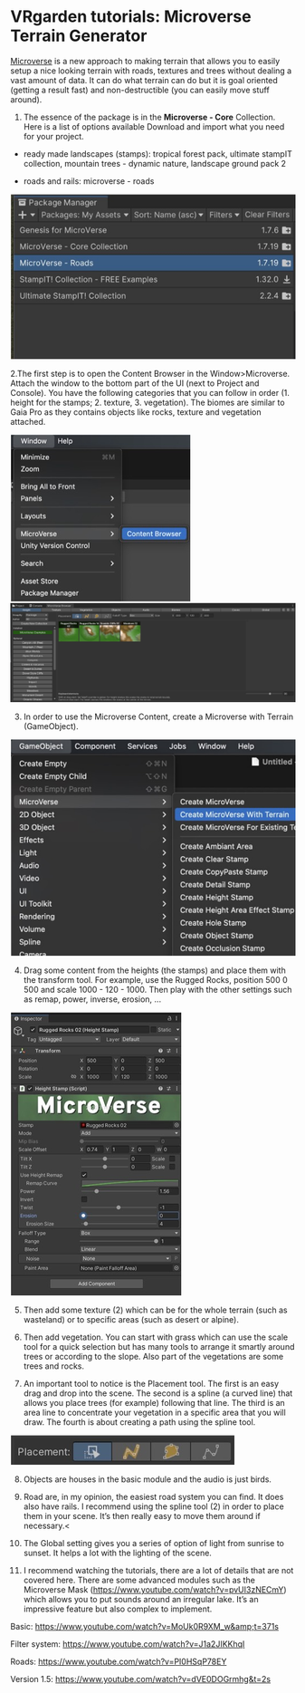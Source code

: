 # VRgarden tutorials: Microverse Terrain Generator

[Microverse](https://assetstore.unity.com/packages/tools/game-toolkits/vr-builder-pro-toolkit-for-vr-creation-301706) is a new approach to making terrain that allows you to easily setup a nice looking terrain with roads, textures and trees without dealing a vast amount of data. It can do what terrain can do but it is goal oriented (getting a result fast) and non-destructible (you can easily move stuff around).

1. The essence of the package is in the <b>Microverse - Core</b> Collection. Here is a list of options available Download and import what you need for your project.</p>
- ready made landscapes (stamps): tropical forest pack, ultimate stampIT collection, mountain trees - dynamic nature, landscape ground pack 2</p>
- roads and rails: microverse - roads</p>

<p align="left"><img src="images/mivroverse01.jpg"/></p>

2.The first step is to open the Content Browser in the Window&gt;Microverse. Attach the window to the bottom part of the UI (next to Project and Console). You have the following categories that you can follow in order (1. height for the stamps; 2. texture, 3. vegetation). The biomes are similar to Gaia Pro as they contains objects like rocks, texture and vegetation attached.

<p align="left"><img src="images/mivroverse02.jpg"/>
	<img src="images/mivroverse03.jpg"/></p>

3. In order to use the Microverse Content, create a Microverse with Terrain (GameObject).</p>

<p align="left"><img src="images/mivroverse04.jpg"/></p>

4. Drag some content from the heights (the stamps) and place them with the transform tool. For example, use the Rugged Rocks, position 500 0 500 and scale 1000 - 120 - 1000. Then play with the other settings such as remap, power, inverse, erosion, ...</p>

<p align="left"><img src="images/mivroverse05.jpg"/></p>

5. Then add some texture (2) which can be for the whole terrain (such as wasteland) or to specific areas (such as desert or alpine).</p>

6. Then add vegetation. You can start with grass which can use the scale tool for a quick selection but has many tools to arrange it smartly around trees or according to the slope. Also part of the vegetations are some trees and rocks.

7. An important tool to notice is the Placement tool. The first is an easy drag and drop into the scene. The second is a spline (a curved line) that allows you place trees (for example) following that line. The third is an area line to concentrate your vegetation in a specific area that you will draw. The fourth is about creating a path using the spline tool.</p>

<p align="left"><img src="images/mivroverse06.jpg"/></p>

8. Objects are houses in the basic module and the audio is just birds.

9. Road are, in my opinion, the easiest road system you can find. It does also have rails. I recommend using the spline tool (2) in order to place them in your scene. It’s then really easy to move them around if necessary.<

10. The Global setting gives you a series of option of light from sunrise to sunset. It helps a lot with the lighting of the scene.</p>

11. I recommend watching the tutorials, there are a lot of details that are not covered here. There are some advanced modules such as the Microverse Mask (<a href="https://www.youtube.com/watch?v=pvUI3zNECmY"><span class="s1">https://www.youtube.com/watch?v=pvUI3zNECmY</span></a>) which allows you to put sounds around an irregular lake. It’s an impressive feature but also complex to implement.</p>

Basic: <a href="https://www.youtube.com/watch?v=MoUk0R9XM_w&amp;t=371s"><span class="s3">https://www.youtube.com/watch?v=MoUk0R9XM_w&amp;t=371s</span></a></span></p>
<p class="p4"><span class="s2">Filter system: <a href="https://www.youtube.com/watch?v=J1a2JIKKhqI"><span class="s3">https://www.youtube.com/watch?v=J1a2JIKKhqI</span></a></span></p>
<p class="p4"><span class="s2">Roads: <a href="https://www.youtube.com/watch?v=PI0HSqP78EY"><span class="s3">https://www.youtube.com/watch?v=PI0HSqP78EY</span></a></span></p>
<p class="p4"><span class="s2">Version 1.5: <a href="https://www.youtube.com/watch?v=dVE0DOGrmhg&amp;t=2s"><span class="s3">https://www.youtube.com/watch?v=dVE0DOGrmhg&amp;t=2s</span></a></span></p>

